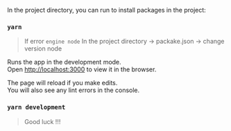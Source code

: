 In the project directory, you can run to install packages in the project:

### `yarn`

>If error `engine node`
>In the project directory -> packake.json -> change version node

Runs the app in the development mode.<br />
Open [http://localhost:3000](http://localhost:3000) to view it in the browser.

The page will reload if you make edits.<br />
You will also see any lint errors in the console.

### `yarn development`

>Good luck !!!